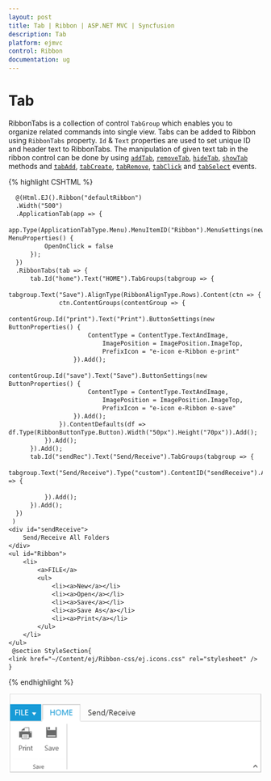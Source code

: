 ```yaml
---
layout: post
title: Tab | Ribbon | ASP.NET MVC | Syncfusion
description: Tab
platform: ejmvc
control: Ribbon
documentation: ug
---
```


# Tab

RibbonTabs is a collection of control `TabGroup` which enables you to organize related commands into single view. Tabs can be added to Ribbon using `RibbonTabs` property. `Id` & `Text` properties are used to set unique ID and header text to RibbonTabs.
The manipulation of given text tab in the ribbon control can be done by using  [`addTab`](https://help.syncfusion.com/api/js/ejribbon#methods:addtab), [`removeTab`](https://help.syncfusion.com/api/js/ejribbon#methods:removetab), [`hideTab`](https://help.syncfusion.com/api/js/ejribbon#methods:hidetab),
[`showTab`](https://help.syncfusion.com/api/js/ejribbon#methods:showtab) methods and [`tabAdd`](https://help.syncfusion.com/api/js/ejribbon#events:tabadd), [`tabCreate`](https://help.syncfusion.com/api/js/ejribbon#events:tabcreate), [`tabRemove`](https://help.syncfusion.com/api/js/ejribbon#events:tabremove), [`tabClick`](https://help.syncfusion.com/api/js/ejribbon#events:tabclick) and [`tabSelect`](https://help.syncfusion.com/api/js/ejribbon#events:tabselect) events.

{% highlight CSHTML %}

      @(Html.EJ().Ribbon("defaultRibbon")
      .Width("500")
      .ApplicationTab(app => {
          app.Type(ApplicationTabType.Menu).MenuItemID("Ribbon").MenuSettings(new MenuProperties() {
              OpenOnClick = false
          });
      })
      .RibbonTabs(tab => {
          tab.Id("home").Text("HOME").TabGroups(tabgroup => {
              tabgroup.Text("Save").AlignType(RibbonAlignType.Rows).Content(ctn => {
                  ctn.ContentGroups(contentGroup => {
                      contentGroup.Id("print").Text("Print").ButtonSettings(new ButtonProperties() {
                          ContentType = ContentType.TextAndImage,
                              ImagePosition = ImagePosition.ImageTop,
                              PrefixIcon = "e-icon e-Ribbon e-print"
                      }).Add();
                      contentGroup.Id("save").Text("Save").ButtonSettings(new ButtonProperties() {
                          ContentType = ContentType.TextAndImage,
                              ImagePosition = ImagePosition.ImageTop,
                              PrefixIcon = "e-icon e-Ribbon e-save"
                      }).Add();
                  }).ContentDefaults(df => df.Type(RibbonButtonType.Button).Width("50px").Height("70px")).Add();
              }).Add();
          }).Add();
          tab.Id("sendRec").Text("Send/Receive").TabGroups(tabgroup => {
              tabgroup.Text("Send/Receive").Type("custom").ContentID("sendReceive").AlignType(RibbonAlignType.Columns).Content(ctn => {

              }).Add();
          }).Add();
      })
     )
    <div id="sendReceive">
        Send/Receive All Folders
    </div>
    <ul id="Ribbon">
        <li>
            <a>FILE</a>
            <ul>
                <li><a>New</a></li>
                <li><a>Open</a></li>
                <li><a>Save</a></li>
                <li><a>Save As</a></li>
                <li><a>Print</a></li>
            </ul>
        </li>
    </ul>
     @section StyleSection{
    <link href="~/Content/ej/Ribbon-css/ej.icons.css" rel="stylesheet" />
    }

{% endhighlight  %}

![](Tab_images/Tab_img1.png)

